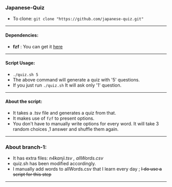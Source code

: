 ### Japanese-Quiz

- To clone: `git clone "https://github.com/japanese-quiz.git"`

---

#### Dependencies:
- **fzf** :
	You can get it [here](https://github.com/junegunn/fzf)

---

#### Script Usage:

- `./quiz.sh 5` 
- The above command will generate a quiz with '5' questions.
- If you just run `./quiz.sh` It will ask only '1' question.

---

#### About the script:
- It takes a .tsv file and generates a quiz from that.
- It makes use of `fzf` to present options.
- You don't have to manually write options for every word. It will take 3 random choices ,1 answer and shuffle them again.

---

### About branch-1:
- It has extra files: *n4kanji.tsv , allWords.csv*
- quiz.sh has been modified accordingly.
- I manually add words to allWords.csv that I learn every day ; ~~I do use a script for this step~~

---

